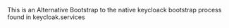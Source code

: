 This is an Alternative Bootstrap to the native keycloack bootstrap process found in keycloak.services